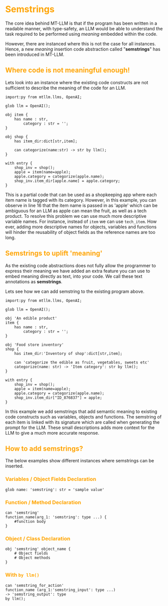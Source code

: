 # <span style="color: orange">Semstrings

The core idea behind MT-LLM is that if the program has been written in a readable manner, with type-safety, an LLM would be able to understand the task required to be performed using _meaning_ embedded within the code.

However, there are instanced where this is not the case for all instances. Hence, a new _meaning_ insertion code abstraction called "**semstrings**" has been introduced in MT-LLM.

## <span style="color: orange">Where code is not meaningful enough!

Lets look into an instance where the existing code constructs are not sufficient to describe the meaning of the code for an LLM.

```jac
import:py from mtllm.llms, OpenAI;

glob llm = OpenAI();

obj item {
    has name : str,
        category : str = '';
}

obj shop {
    has item_dir:dict[str,item];

    can categorize(name:str) -> str by llm();
}

with entry {
    shop_inv = shop();
    apple = item(name=apple);
    apple.category = categorize(apple.name);
    shop_inv.item_dir[apple.name] = apple.category;
}
```

This is a partial code that can be used as a shopkeeping app where each item name is tagged with its category. However, in this example, you can observe in line 16 that the item name is passed in as 'apple' which can be ambiguous for an LLM as apple can mean the fruit, as well as a tech product. To resolve this problem we can use much more descriptive variable names. For instance, instead of ```item``` we can use ```tech_item```. How ever, adding more descriptive names for objects, variables and functions will hinder the reusability of object fields as the reference names are too long.

## <span style="color: orange">Semstrings to uplift 'meaning'


As the existing code abstractions does not fully allow the programmer to express their meaning we have added an extra feature you can use to embed meaning directly as text, into your code. We call these text annotations as **semstrings**.

Lets see how we can add semstring to the existing program above.

```jac
import:py from mtllm.llms, OpenAI;

glob llm = OpenAI();

obj 'An edible product'
item {
    has name : str,
        category : str = '';
}

obj 'Food store inventory'
shop {
    has item_dir:'Inventory of shop':dict[str,item];

    can 'categorize the edible as fruit, vegetables, sweets etc'
    categorize(name: str) -> 'Item category': str by llm();
}

with entry {
    shop_inv = shop();
    apple = item(name=apple);
    apple.category = categorize(apple.name);
    shop_inv.item_dir["ID_876837"] = apple;
}
```
In this example we add semstrings that add semantic meaning to existing code constructs such as variables, objects and functions. The semstring of each item is linked with its signature which are called when generating the prompt for the LLM. These small descriptions adds more context for the LLM to give a much more accurate response.

## <span style="color: orange">How to add semstrings?

The below examples show different instances where semstrings can be inserted.

### <span style="color: orange">Variables / Object Fields Declaration

```jac
glob name: 'semstring': str = 'sample value'
```
### <span style="color: orange">Function / Method Declaration

```jac
can 'semstring'
function_name(arg_1: 'semstring': type ...) {
    #function body
}
```

### <span style="color: orange">Object / Class Declaration

```jac
obj 'semstring' object_name {
    # Object fields
    # Object methods
}
```

### <span style="color: orange">With ```by llm()```

```jac
can 'semstring_for_action'
function_name (arg_1:'semstring_input': type ...)
-> 'semstring_output': type
by llm();
```